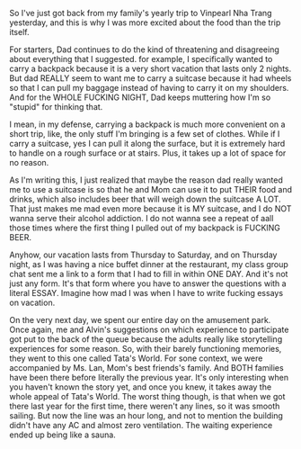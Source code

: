 So I've just got back from my family's yearly trip to Vinpearl Nha Trang yesterday, and this is why I was more excited about the food than the trip itself.

For starters, Dad continues to do the kind of threatening and disagreeing about everything that I suggested. for example, I specifically wanted to carry a backpack because it is a very short vacation that lasts only 2 nights. But dad REALLY seem to want me to carry a suitcase because it had wheels so that I can pull my baggage instead of having to carry it on my shoulders. And for the WHOLE FUCKING NIGHT, Dad keeps muttering how I'm so "stupid" for thinking that.

I mean, in my defense, carrying a backpack is much more convenient on a short trip, like, the only stuff I'm bringing is a few set of clothes. While if I carry a suitcase, yes I can pull it along the surface, but it is extremely hard to handle on a rough surface or at stairs. Plus, it takes up a lot of space for no reason.

As I'm writing this, I just realized that maybe the reason dad really wanted me to use a suitcase is so that he and Mom can use it to put THEIR food and drinks, which also includes beer that will weigh down the suitcase A LOT. That just makes me mad even more because it is MY suitcase, and I do NOT wanna serve their alcohol addiction. I do not wanna see a repeat of aall those times where the first thing I pulled out of my backpack is FUCKING BEER.

Anyhow, our vacation lasts from Thursday to Saturday, and on Thursday night, as I was having a nice buffet dinner at the restaurant, my class group chat sent me a link to a form that I had to fill in within ONE DAY. And it's not just any form. It's that form where you have to answer the questions with a literal ESSAY. Imagine how mad I was when I have to write fucking essays on vacation.

On the very next day, we spent our entire day on the amusement park. Once again, me and Alvin's suggestions on which experience to participate got put to the back of the queue because the adults really like storytelling experiences for some reason. So, with their barely functioning memories, they went to this one called Tata's World. For sone context, we were accompanied by Ms. Lan, Mom's best friends's family. And BOTH families have been there before literally the previous year. It's only interesting when you haven't known the story yet, and once you knew, it takes away the whole appeal of Tata's World. The worst thing though, is that when we got there last year for the first time, there weren't any lines, so it was smooth sailing. But now the line was an hour long, and not to mention the building didn't have any AC and almost zero ventilation. The waiting experience ended up being like a sauna.